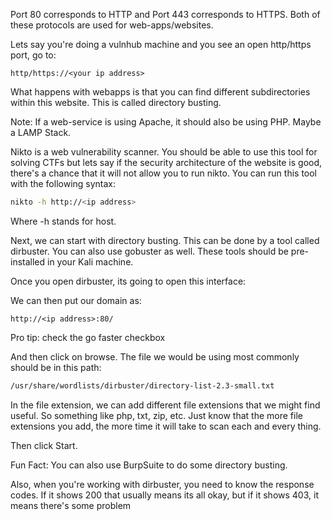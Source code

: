 Port 80 corresponds to HTTP and Port 443 corresponds to HTTPS. Both of these protocols are used for web-apps/websites. 

Lets say you're doing a vulnhub machine and you see an open http/https port, go to:

```
http/https://<your ip address>
```

What happens with webapps is that you can find different subdirectories within this website. This is called directory busting.

Note: If a web-service is using Apache, it should also be using PHP. Maybe a LAMP Stack.

Nikto is a web vulnerability scanner. You should be able to use this tool for solving CTFs but lets say if the security architecture of the website is good, there's a chance that it will not allow you to run nikto. You can run this tool with the following syntax:

```bash
nikto -h http://<ip address>
```

Where -h stands for host.

Next, we can start with directory busting. This can be done by a tool called dirbuster. You can also use gobuster as well. These tools should be pre-installed in your Kali machine. 

Once you open dirbuster, its going to open this interface:



We can then put our domain as:

```
http://<ip address>:80/
```

Pro tip: check the go faster checkbox

And then click on browse. The file we would be using most commonly should be in this path:

```bash
/usr/share/wordlists/dirbuster/directory-list-2.3-small.txt
```

In the file extension, we can add different file extensions that we might find useful. So something like php, txt, zip, etc. Just know that the more file extensions you add, the more time it will take to scan each and every thing.

Then click Start.

Fun Fact: You can also use BurpSuite to do some directory busting. 

Also, when you're working with dirbuster, you need to know the response codes. If it shows 200 that usually means its all okay, but if it shows 403, it means there's some problem